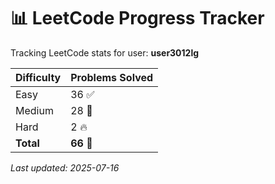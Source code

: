 
# 📊 LeetCode Progress Tracker

Tracking LeetCode stats for user: **user3012lg**

| Difficulty | Problems Solved |
|------------|------------------|
| Easy       | 36 ✅        |
| Medium     | 28 🔁      |
| Hard       | 2 🔥        |
| **Total**  | **66** 💯    |

_Last updated: 2025-07-16_

